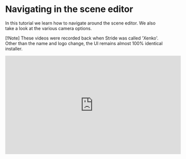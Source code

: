 # Navigating in the scene editor
In this tutorial we learn how to navigate around the scene editor. We also take a look at the various camera options. 

[!Note]
These videos were recorded back when Stride was called 'Xenko'. Other than the name and logo change, the UI remains almost 100% identical installer.

<iframe width="560" height="315" src="https://www.youtube.com/embed/lGQ607bT6gk" frameborder="0" allow="accelerometer; autoplay; encrypted-media; gyroscope; picture-in-picture" allowfullscreen></iframe>